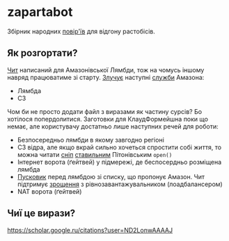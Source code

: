 # zapartabot
Збірник народних [повір'їв](https://slovnyk.ua/index.php?swrd=повір'я) для відгону растобісів.

## Як розгортати?
[Чит](https://slovotvir.org.ua/words/kod) написаний для Амазонівської Лямбди, тож на чомусь іншому навряд працюватиме зі старту. [Злучує](https://slovotvir.org.ua/words/intehratsiia) наступні [служби](https://slovotvir.org.ua/words/servis-it) Амазона:
- Лямбда
- С3

Чом би не просто додати файл з виразами як частину сурсів? Бо хотілося попердолитися. Заготовки для КлаудФормейшна поки що немає, але користувачу достатньо лише наступних речей для роботи:
- Безпосередньо лямбди в якому завгодно регіоні
- С3 відра, але якщо вкрай сильно хочеться спростити собі життя, то можна читати [сніп](https://slovotvir.org.ua/words/fail) [ставильним](https://slovotvir.org.ua/words/standart) Пітонівським `open()`
- Інтернет ворота (ґейтвей) у підмережі, де беспосердньо розміщена лямбда
- [Пусковик](https://slovotvir.org.ua/words/tryher-psykholohiia) перед лямбдою зі списку, що пропонує Амазон. Чит підтримує [зрощення](https://slovotvir.org.ua/words/intehratsiia) з рівнозавантажувальником (лоадбалансером)
- NAT ворота (ґейтвей)

## Чиї це вирази?
https://scholar.google.ru/citations?user=ND2LonwAAAAJ
